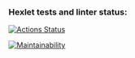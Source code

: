 ### Hexlet tests and linter status:
[![Actions Status](https://github.com/nndrey/frontend-project-11/actions/workflows/hexlet-check.yml/badge.svg)](https://github.com/nndrey/frontend-project-11/actions)

[![Maintainability](https://qlty.sh/badges/45d1e60f-2640-41d4-a07c-ed94db8c965e/maintainability.svg)](https://qlty.sh/gh/nndrey/projects/frontend-project-11)